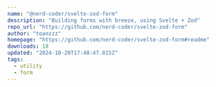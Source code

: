 ```yaml
---
name: "@nerd-coder/svelte-zod-form"
description: "Building forms with breeze, using Svelte + Zod"
repo_url: "https://github.com/nerd-coder/svelte-zod-form"
author: "toanzzz"
homepage: "https://github.com/nerd-coder/svelte-zod-form#readme"
downloads: 18
updated: "2024-10-20T17:48:47.815Z"
tags: 
  - utility
  - form
---
```

